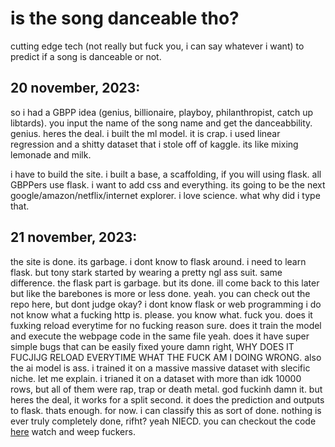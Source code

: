 # is the song danceable tho?
cutting edge tech (not really but fuck you, i can say whatever i want) to predict if a song is danceable or not. 

## 20 november, 2023:

so i had a GBPP idea (genius, billionaire, playboy, philanthropist, catch up libtards). you input the name of the song name and get the danceabbility. genius. heres the deal. i built the ml model. it is crap. i used linear regression and a shitty dataset that i stole off of kaggle. its like mixing lemonade and milk. 

i have to build the site. i built a base, a scaffolding, if you will using flask. all GBPPers use flask. i want to add css and everything. its going to be the next google/amazon/netflix/internet explorer. i love science. what why did i type that.

## 21 november, 2023: 

the site is done. its garbage. i dont know to flask around. i need to learn flask. but tony stark started by wearing a pretty ngl ass suit. same difference. the flask part is garbage. but its done. ill come back to this later but like the barebones is more or less done. yeah. you can check out the repo here, but dont judge okay? i dont know flask or web programming i do not know what a fucking http is. please. you know what. fuck you. does it fuxking reload everytime for no fucking reason sure. does it train the model and execute the webpage code in the same file yeah. does it have super simple bugs that can be easily fixed youre damn right, WHY DOES IT FUCJIJG RELOAD EVERYTIME WHAT THE FUCK AM I DOING WRONG. also the ai model is ass. i trained it on a massive massive dataset with slecific niche. let me explain. i trianed it on a dataset with more than idk 10000 rows, but all of them were rap, trap or death metal. god fuckinh damn it. but heres the deal, it works for a split second. it does the prediction and outputs to flask. thats enough. for now. i can classify this as sort of done. nothing is ever truly completely done, rifht? yeah NIECD. you can checkout the code [here](https://github.com/wheatgreaser/isitdancy)
watch and weep fuckers.
